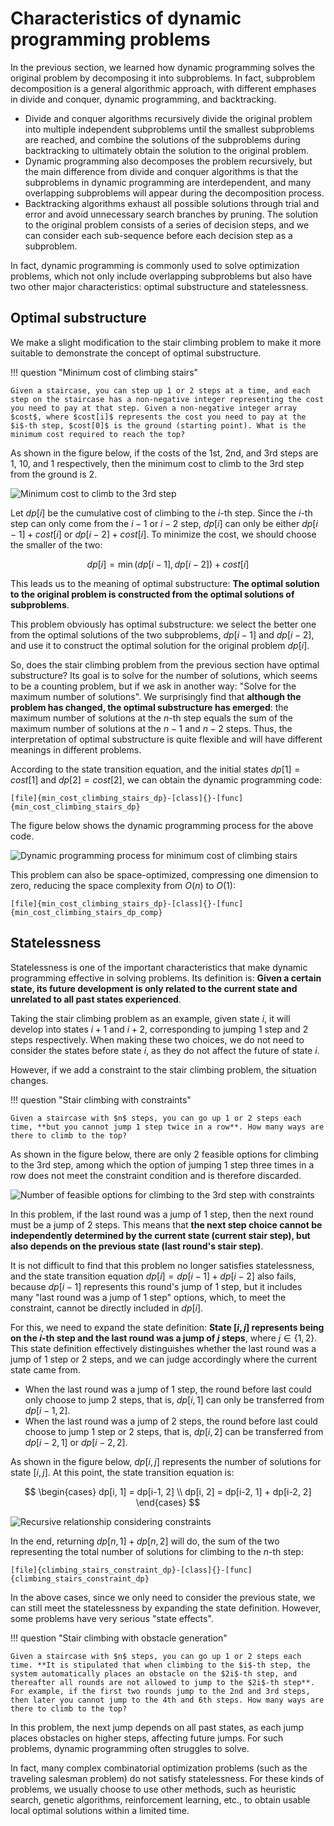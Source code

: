 # Characteristics of dynamic programming problems

In the previous section, we learned how dynamic programming solves the original problem by decomposing it into subproblems. In fact, subproblem decomposition is a general algorithmic approach, with different emphases in divide and conquer, dynamic programming, and backtracking.

- Divide and conquer algorithms recursively divide the original problem into multiple independent subproblems until the smallest subproblems are reached, and combine the solutions of the subproblems during backtracking to ultimately obtain the solution to the original problem.
- Dynamic programming also decomposes the problem recursively, but the main difference from divide and conquer algorithms is that the subproblems in dynamic programming are interdependent, and many overlapping subproblems will appear during the decomposition process.
- Backtracking algorithms exhaust all possible solutions through trial and error and avoid unnecessary search branches by pruning. The solution to the original problem consists of a series of decision steps, and we can consider each sub-sequence before each decision step as a subproblem.

In fact, dynamic programming is commonly used to solve optimization problems, which not only include overlapping subproblems but also have two other major characteristics: optimal substructure and statelessness.

## Optimal substructure

We make a slight modification to the stair climbing problem to make it more suitable to demonstrate the concept of optimal substructure.

!!! question "Minimum cost of climbing stairs"

    Given a staircase, you can step up 1 or 2 steps at a time, and each step on the staircase has a non-negative integer representing the cost you need to pay at that step. Given a non-negative integer array $cost$, where $cost[i]$ represents the cost you need to pay at the $i$-th step, $cost[0]$ is the ground (starting point). What is the minimum cost required to reach the top?

As shown in the figure below, if the costs of the 1st, 2nd, and 3rd steps are $1$, $10$, and $1$ respectively, then the minimum cost to climb to the 3rd step from the ground is $2$.

![Minimum cost to climb to the 3rd step](dp_problem_features.assets/min_cost_cs_example.png)

Let $dp[i]$ be the cumulative cost of climbing to the $i$-th step. Since the $i$-th step can only come from the $i-1$ or $i-2$ step, $dp[i]$ can only be either $dp[i-1] + cost[i]$ or $dp[i-2] + cost[i]$. To minimize the cost, we should choose the smaller of the two:

$$
dp[i] = \min(dp[i-1], dp[i-2]) + cost[i]
$$

This leads us to the meaning of optimal substructure: **The optimal solution to the original problem is constructed from the optimal solutions of subproblems**.

This problem obviously has optimal substructure: we select the better one from the optimal solutions of the two subproblems, $dp[i-1]$ and $dp[i-2]$, and use it to construct the optimal solution for the original problem $dp[i]$.

So, does the stair climbing problem from the previous section have optimal substructure? Its goal is to solve for the number of solutions, which seems to be a counting problem, but if we ask in another way: "Solve for the maximum number of solutions". We surprisingly find that **although the problem has changed, the optimal substructure has emerged**: the maximum number of solutions at the $n$-th step equals the sum of the maximum number of solutions at the $n-1$ and $n-2$ steps. Thus, the interpretation of optimal substructure is quite flexible and will have different meanings in different problems.

According to the state transition equation, and the initial states $dp[1] = cost[1]$ and $dp[2] = cost[2]$, we can obtain the dynamic programming code:

```src
[file]{min_cost_climbing_stairs_dp}-[class]{}-[func]{min_cost_climbing_stairs_dp}
```

The figure below shows the dynamic programming process for the above code.

![Dynamic programming process for minimum cost of climbing stairs](dp_problem_features.assets/min_cost_cs_dp.png)

This problem can also be space-optimized, compressing one dimension to zero, reducing the space complexity from $O(n)$ to $O(1)$:

```src
[file]{min_cost_climbing_stairs_dp}-[class]{}-[func]{min_cost_climbing_stairs_dp_comp}
```

## Statelessness

Statelessness is one of the important characteristics that make dynamic programming effective in solving problems. Its definition is: **Given a certain state, its future development is only related to the current state and unrelated to all past states experienced**.

Taking the stair climbing problem as an example, given state $i$, it will develop into states $i+1$ and $i+2$, corresponding to jumping 1 step and 2 steps respectively. When making these two choices, we do not need to consider the states before state $i$, as they do not affect the future of state $i$.

However, if we add a constraint to the stair climbing problem, the situation changes.

!!! question "Stair climbing with constraints"

    Given a staircase with $n$ steps, you can go up 1 or 2 steps each time, **but you cannot jump 1 step twice in a row**. How many ways are there to climb to the top?

As shown in the figure below, there are only 2 feasible options for climbing to the 3rd step, among which the option of jumping 1 step three times in a row does not meet the constraint condition and is therefore discarded.

![Number of feasible options for climbing to the 3rd step with constraints](dp_problem_features.assets/climbing_stairs_constraint_example.png)

In this problem, if the last round was a jump of 1 step, then the next round must be a jump of 2 steps. This means that **the next step choice cannot be independently determined by the current state (current stair step), but also depends on the previous state (last round's stair step)**.

It is not difficult to find that this problem no longer satisfies statelessness, and the state transition equation $dp[i] = dp[i-1] + dp[i-2]$ also fails, because $dp[i-1]$ represents this round's jump of 1 step, but it includes many "last round was a jump of 1 step" options, which, to meet the constraint, cannot be directly included in $dp[i]$.

For this, we need to expand the state definition: **State $[i, j]$ represents being on the $i$-th step and the last round was a jump of $j$ steps**, where $j \in \{1, 2\}$. This state definition effectively distinguishes whether the last round was a jump of 1 step or 2 steps, and we can judge accordingly where the current state came from.

- When the last round was a jump of 1 step, the round before last could only choose to jump 2 steps, that is, $dp[i, 1]$ can only be transferred from $dp[i-1, 2]$.
- When the last round was a jump of 2 steps, the round before last could choose to jump 1 step or 2 steps, that is, $dp[i, 2]$ can be transferred from $dp[i-2, 1]$ or $dp[i-2, 2]$.

As shown in the figure below, $dp[i, j]$ represents the number of solutions for state $[i, j]$. At this point, the state transition equation is:

$$
\begin{cases}
dp[i, 1] = dp[i-1, 2] \\
dp[i, 2] = dp[i-2, 1] + dp[i-2, 2]
\end{cases}
$$

![Recursive relationship considering constraints](dp_problem_features.assets/climbing_stairs_constraint_state_transfer.png)

In the end, returning $dp[n, 1] + dp[n, 2]$ will do, the sum of the two representing the total number of solutions for climbing to the $n$-th step:

```src
[file]{climbing_stairs_constraint_dp}-[class]{}-[func]{climbing_stairs_constraint_dp}
```

In the above cases, since we only need to consider the previous state, we can still meet the statelessness by expanding the state definition. However, some problems have very serious "state effects".

!!! question "Stair climbing with obstacle generation"

    Given a staircase with $n$ steps, you can go up 1 or 2 steps each time. **It is stipulated that when climbing to the $i$-th step, the system automatically places an obstacle on the $2i$-th step, and thereafter all rounds are not allowed to jump to the $2i$-th step**. For example, if the first two rounds jump to the 2nd and 3rd steps, then later you cannot jump to the 4th and 6th steps. How many ways are there to climb to the top?

In this problem, the next jump depends on all past states, as each jump places obstacles on higher steps, affecting future jumps. For such problems, dynamic programming often struggles to solve.

In fact, many complex combinatorial optimization problems (such as the traveling salesman problem) do not satisfy statelessness. For these kinds of problems, we usually choose to use other methods, such as heuristic search, genetic algorithms, reinforcement learning, etc., to obtain usable local optimal solutions within a limited time.
